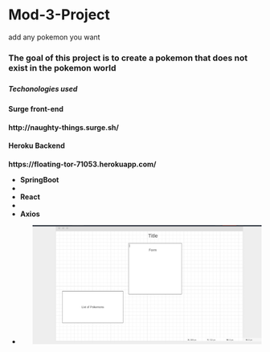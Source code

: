 # Mod-3-Project

add any pokemon you want
<h3>The goal of this project is to create a pokemon that does not exist in the pokemon world<h3/>
<h5>Techonologies used<h5/>
   <h4>Surge front-end <h4/> http://naughty-things.surge.sh/
      <h4>Heroku Backend <h4/> https://floating-tor-71053.herokuapp.com/
   <ul>
   <li>SpringBoot<li/>
     <li>React<li/>
       <li>Axios<li/>
      <ul/>

![image](https://github.com/polancop3/Fullstack-pokemon-creator/blob/master/wireframe.png)
